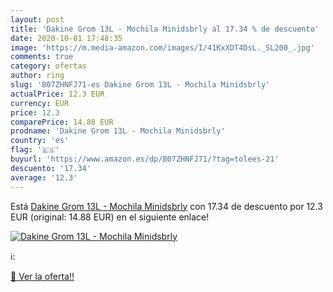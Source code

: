 ```yaml
---
layout: post
title: 'Dakine Grom 13L - Mochila Minidsbrly al 17.34 % de descuento'
date: 2020-10-01 17:48:35
image: 'https://m.media-amazon.com/images/I/41KxXDT4DsL._SL200_.jpg'
comments: true
category: ofertas
author: ring
slug: 'B07ZHNFJ71-es Dakine Grom 13L - Mochila Minidsbrly'
actualPrice: 12.3 EUR
currency: EUR
price: 12.3
comparePrice: 14.88 EUR
prodname: 'Dakine Grom 13L - Mochila Minidsbrly'
country: 'es'
flag: '🇪🇸'
buyurl: 'https://www.amazon.es/dp/B07ZHNFJ71/?tag=tolees-21'
descuento: '17.34'
average: '12.3'
---
```


Está [Dakine Grom 13L - Mochila Minidsbrly](https://www.amazon.es/dp/B07ZHNFJ71/?tag=tolees-21) con 17.34 de descuento por 12.3 EUR (original: 14.88 EUR) en el siguiente enlace!

[![Dakine Grom 13L - Mochila Minidsbrly](https://m.media-amazon.com/images/I/41KxXDT4DsL._SL200_.jpg)](https://www.amazon.es/dp/B07ZHNFJ71/?tag=tolees-21)

ℹ️:


[🛒 Ver la oferta!!](https://www.amazon.es/dp/B07ZHNFJ71/?tag=tolees-21)
